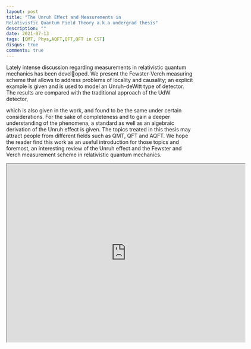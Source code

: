 ```yaml
---
layout: post
title: "The Unruh Eﬀect and Measurements in
Relativistic Quantum Field Theory a.k.a undergrad thesis"
description: ""
date: 2021-07-13
tags: [QMT, Phys,AQFT,QFT,QFT in CST]
disqus: true
comments: true
---
```


Lately intense discussion regarding measurements in relativistic quantum mechanics has been developed. We present the Fewster-Verch measuring scheme that allows to address problems of locality
and causality; an explicit example is given and is used to model an Unruh-deWitt type of detector.
The results are compared with the traditional approach of the UdW detector,
<!--more-->
 which is also given
in the work, and found to be the same under certain considerations. For the sake of completeness
and to gain a deeper understanding of the phenomena, a standard as well as an algebraic derivation
of the Unruh effect is given. The topics treated in this thesis may attract people from different
fields such as QMT, QFT and AQFT. We hope the reader find this work as an useful introduction
for those topics and foremost, an interesting review of the Unruh effect and the Fewster and Verch
measurement scheme in relativistic quantum mechanics.


<div style="margin:0 auto;text-align:center">

<iframe src="https://drive.google.com/file/d/1AJhTPhJAlvuJREHD7suxxN1rDgvqiW6u/preview" width="640" height="480" allow="autoplay"></iframe></div>